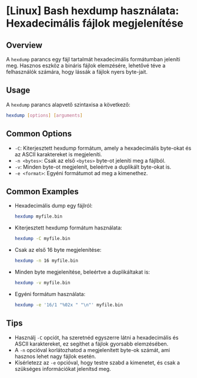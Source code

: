 # [Linux] Bash hexdump használata: Hexadecimális fájlok megjelenítése

## Overview
A `hexdump` parancs egy fájl tartalmát hexadecimális formátumban jeleníti meg. Hasznos eszköz a bináris fájlok elemzésére, lehetővé téve a felhasználók számára, hogy lássák a fájlok nyers byte-jait.

## Usage
A `hexdump` parancs alapvető szintaxisa a következő:

```bash
hexdump [options] [arguments]
```

## Common Options
- `-C`: Kiterjesztett hexdump formátum, amely a hexadecimális byte-okat és az ASCII karaktereket is megjeleníti.
- `-n <bytes>`: Csak az első `<bytes>` byte-ot jeleníti meg a fájlból.
- `-v`: Minden byte-ot megjelenít, beleértve a duplikált byte-okat is.
- `-e <format>`: Egyéni formátumot ad meg a kimenethez.

## Common Examples
- Hexadecimális dump egy fájlról:
  ```bash
  hexdump myfile.bin
  ```

- Kiterjesztett hexdump formátum használata:
  ```bash
  hexdump -C myfile.bin
  ```

- Csak az első 16 byte megjelenítése:
  ```bash
  hexdump -n 16 myfile.bin
  ```

- Minden byte megjelenítése, beleértve a duplikáltakat is:
  ```bash
  hexdump -v myfile.bin
  ```

- Egyéni formátum használata:
  ```bash
  hexdump -e '16/1 "%02x " "\n"' myfile.bin
  ```

## Tips
- Használj `-C` opciót, ha szeretnéd egyszerre látni a hexadecimális és ASCII karaktereket, ez segíthet a fájlok gyorsabb elemzésében.
- A `-n` opcióval korlátozhatod a megjelenített byte-ok számát, ami hasznos lehet nagy fájlok esetén.
- Kísérletezz az `-e` opcióval, hogy testre szabd a kimenetet, és csak a szükséges információkat jelenítsd meg.